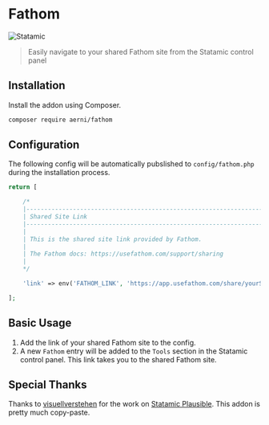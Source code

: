# Fathom

![Statamic](https://flat.badgen.net/badge/Statamic/3.0+/FF269E)

> Easily navigate to your shared Fathom site from the Statamic control panel

## Installation
Install the addon using Composer.

```bash
composer require aerni/fathom
```

## Configuration

The following config will be automatically pubslished to `config/fathom.php` during the installation process.

```php
return [

    /*
    |--------------------------------------------------------------------------
    | Shared Site Link
    |--------------------------------------------------------------------------
    |
    | This is the shared site link provided by Fathom.
    |
    | The Fathom docs: https://usefathom.com/support/sharing
    |
    */

    'link' => env('FATHOM_LINK', 'https://app.usefathom.com/share/yourSharedLink'),

];
```

## Basic Usage
1. Add the link of your shared Fathom site to the config.
2. A new `Fathom` entry will be added to the `Tools` section in the Statamic control panel. This link takes you to the shared Fathom site.

## Special Thanks
Thanks to [visuellverstehen](https://visuellverstehen.de) for the work on [Statamic Plausible](https://github.com/visuellverstehen/statamic-plausible). This addon is pretty much copy-paste.
